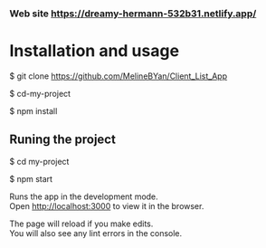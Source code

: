 ### Web site https://dreamy-hermann-532b31.netlify.app/

# Installation and usage

$ git clone https://github.com/MelineBYan/Client_List_App

$ cd-my-project

$ npm install

## Runing the project

$ cd my-project

$ npm start

Runs the app in the development mode.\
Open [http://localhost:3000](http://localhost:3000) to view it in the browser.

The page will reload if you make edits.\
You will also see any lint errors in the console.

